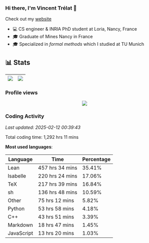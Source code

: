 ### Hi there, I'm Vincent Trélat 👋

Check out my [website](https://vtrelat.github.io)

-   💻 CS engineer & INRIA PhD student at Loria, Nancy, France
-   🎓 Graduate of Mines Nancy in France
-   🎓 Specialized in _formal methods_ which I studied at TU Munich

## 📊 **Stats**

| <img align="center" src="https://readme-stats.clckblog.space/api?username=VTrelat&show_icons=true&include_all_commits=true&theme=tokyonight&hide_border=true" /> | <img align="center" src="https://readme-stats.clckblog.space/api/top-langs/?username=VTrelat&layout=compact&theme=tokyonight&hide_border=true" /> |
| ---------------------------------------------------------------------------------------------------------------------------------------------------------------- | ------------------------------------------------------------------------------------------------------------------------------------------------- |

### Profile views

<p align="center">
 <img src="https://profile-counter.glitch.me/VTrelat/count.svg" />
</p>

<!--automations-->
### Coding Activity
_Last updated: 2025-02-12 00:39:43_

Total coding time: 1,292 hrs 11 mins

**Most used languages**:

| Language | Time | Percentage |
| ------------- | ------------- | ------------- |
| Lean | 457 hrs 34 mins | 35.41% |
| Isabelle | 220 hrs 24 mins | 17.06% |
| TeX | 217 hrs 39 mins | 16.84% |
| sh | 136 hrs 48 mins | 10.59% |
| Other | 75 hrs 12 mins | 5.82% |
| Python | 53 hrs 58 mins | 4.18% |
| C++ | 43 hrs 51 mins | 3.39% |
| Markdown | 18 hrs 47 mins | 1.45% |
| JavaScript | 13 hrs 20 mins | 1.03% |

